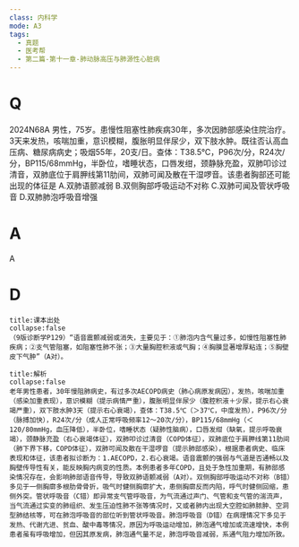 ```yaml
---
class: 内科学
mode: A3
tags:
  - 真题
  - 医考帮
  - 第二篇-第十一章-肺动脉高压与肺源性心脏病
---
```


# Q
2024N68A 男性，75岁。患慢性阻塞性肺疾病30年，多次因肺部感染住院治疗。3天来发热，咳喘加重，意识模糊，腹胀明显伴尿少，双下肢水肿。既往否认高血压病、糖尿病病史；吸烟55年，20支/日。查体：T38.5℃，P96次/分，R24次/分，BP115/68mmHg，半卧位，嗜睡状态，口唇发绀，颈静脉充盈，双肺叩诊过清音，双肺底位于肩胛线第11肋间，双肺可闻及散在干湿啰音。该患者胸部还可能出现的体征是
A.双肺语颤减弱
B.双侧胸部呼吸运动不对称
C.双肺可闻及管状呼吸音
D.双肺肺泡呼吸音增强

# A
A
# D
```ad-note
title:课本出处
collapse:false
（9版诊断学P129）“语音震颤减弱或消失，主要见于：①肺泡内含气量过多，如慢性阻塞性肺疾病；②支气管阻塞，如阻塞性肺不张；③大量胸腔积液或气胸；④胸膜显著增厚粘连；⑤胸壁皮下气肿”（A对）。
```

```ad-summary
title:解析
collapse:false
老年男性患者，30年慢阻肺病史，有过多次AECOPD病史（肺心病原发病因），发热，咳喘加重（感染加重表现），意识模糊（提示病情严重），腹胀明显伴尿少（腹腔积液＋少尿，提示右心衰竭严重），双下肢水肿3天（提示右心衰竭），查体：T38.5℃（＞37℃，中度发热），P96次/分（脉搏加快），R24次/分（成人正常呼吸频率12～20次/分），BP115/68mmHg（＜120/80mmHg，血压降低），半卧位，嗜睡状态（疑肺性脑病），口唇发绀（缺氧，提示呼吸衰竭），颈静脉充盈（右心衰竭体征），双肺叩诊过清音（COPD体征），双肺底位于肩胛线第11肋间（肺下界下移，COPD体征），双肺可闻及散在干湿啰音（提示肺部感染），根据患者病史、临床表现和体征，该患者拟诊断为：1.AECOPD，2.右心衰竭。语音震颤的强弱与气道是否通畅以及胸壁传导性有关，能反映胸内病变的性质。本例患者多年COPD，且处于急性加重期，有肺部感染情况存在，会影响肺部语音传导，导致双肺语颤减弱（A对）。双侧胸部呼吸运动不对称（B错）多见于一侧胸廓多根肋骨骨折，吸气时健侧胸廓扩大，患侧胸廓反而内陷，呼气时健侧回缩，患侧外突。管状呼吸音（C错）即异常支气管呼吸音，为气流通过声门、气管和支气管的湍流声，当气流通过实变的肺组织、发生压迫性肺不张等情况时，又或者肺内出现大空腔如肺脓肿、空洞型肺结核等，可在肺泡呼吸音的部位听到管状呼吸音。肺泡呼吸音（D错）在病理情况下多见于发热、代谢亢进、贫血、酸中毒等情况，原因为呼吸运动增加，肺泡通气增加或流速增快，本例患者虽有呼吸增加，但因其原发病，肺泡通气量不足，肺泡呼吸音减弱，系通气阻力增加所致。
```

